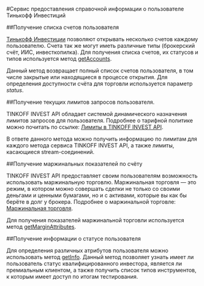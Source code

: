 #Сервис предоставления справочной информации о пользователе Тинькофф Инвестиций

##Получение списка счетов пользователя

[Тинькофф Инвестиции](https://www.tinkoff.ru/invest/) позволяют открывать несколько счетов каждому 
пользователю. Счета так же могут иметь различные типы (брокерский счёт, ИИС, инвесткопилка). 
Для получения списка счетов, их статусов и типов используется метод [getAccounts](/investAPI/users#getaccounts).

Данный метод возвращает полный список счетов пользователя, в том числе закрытые или находящиеся в процессе
открытия. Для определения доступности счёта для торговли используется параметр *status*. 

##Получение текущих лимитов запросов пользователя.

TINKOFF INVEST API обладает системой динамического назначения лимитов запросов для пользователя. 
Подробнее о тарифной политике можно почитать по ссылке: [Лимиты в TINKOFF INVEST API](/investAPI/limits/).

В ответе данного метода можно получить информацию по лимитам для каждого метода сервиса TINKOFF INVEST API,
а также лимиты, касающиеся stream-соединений.

##Получение маржинальных показателей по счёту

TINKOFF INVEST API предоставляет своим пользователям возможность использовать маржинальную торговлю.
Маржинальная торговля — это режим, в котором можно совершать сделки не только со своими деньгами и 
ценными бумагами, но и с активами, которые вы как бы берёте в долг у брокера. Подробнее о маржинальной
торговле: [Маржинальная торговля](https://help.tinkoff.ru/margin-trade/). 

Для получения показателей маржинальной торговли используется метод [getMarginAttributes](/investAPI/users#getmarginattributes).

##Получение информации о статусе пользователя

Для определения различных атрибутов пользователя можно использовать метод [getInfo](/investAPI/users#getinfo).
Данный метод позволяет узнать имеет ли пользователь статус квалифицированного инвестора, является ли 
премиальным клиентом, а также получить список типов инструментов, к которым имеет доступ по итогам тестирования. 





